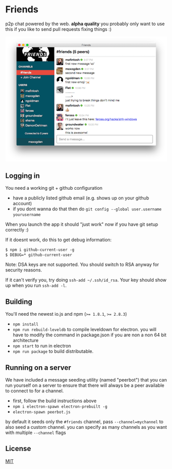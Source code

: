 # Friends

p2p chat powered by the web. **alpha quality** you probably only want to use this if you like to send pull requests fixing things :)

![screenshot](static/screenshot.png)

## Logging in

You need a working git + github configuration

- have a publicly listed github email (e.g. shows up on your github account)
- if you dont wanna do that then do `git config --global user.username yourusername`

When you launch the app it should "just work" now if you have git setup correctly :)

If it doesnt work, do this to get debug information:

```
$ npm i github-current-user -g
$ DEBUG=* github-current-user
```

Note: DSA keys are not supported. You should switch to RSA anyway for security reasons.

If it can't verify you, try doing `ssh-add ~/.ssh/id_rsa`. Your key should show up when you run `ssh-add -l`.

## Building

You'll need the newest io.js and npm (`>= 1.8.1`, `>= 2.8.3`)

* `npm install`
* `npm run rebuild-leveldb` to compile leveldown for electron. you will have to modify the command in package.json if you are non a non 64 bit architecture
* `npm start` to run in electron
* `npm run package` to build distributable.

## Running on a server

We have included a message seeding utility (named "peerbot") that you can run yourself on a server to ensure that there will always be a peer available to connect to for a channel.

- first, follow the build instructions above
- `npm i electron-spawn electron-prebuilt -g`
- `electron-spawn peerbot.js`

by default it seeds only the `#friends` channel, pass `--channel=mychannel` to also seed a custom channel. you can specify as many channels as you want with multiple `--channel` flags

## License

[MIT](LICENSE.md)
